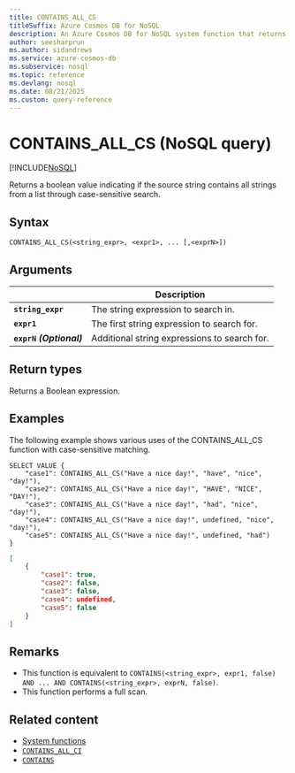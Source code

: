 ```yaml
---
title: CONTAINS_ALL_CS
titleSuffix: Azure Cosmos DB for NoSQL
description: An Azure Cosmos DB for NoSQL system function that returns a boolean value indicating if the source string contains all strings from a list through case-sensitive search.
author: seesharprun
ms.author: sidandrews
ms.service: azure-cosmos-db
ms.subservice: nosql
ms.topic: reference
ms.devlang: nosql
ms.date: 08/21/2025
ms.custom: query-reference
---
```


# CONTAINS_ALL_CS (NoSQL query)

[!INCLUDE[NoSQL](../../includes/appliesto-nosql.md)]

Returns a boolean value indicating if the source string contains all strings from a list through case-sensitive search.

## Syntax

```nosql
CONTAINS_ALL_CS(<string_expr>, <expr1>, ... [,<exprN>])  
```  

## Arguments

| | Description |
| --- | --- |
| **`string_expr`** | The string expression to search in. |
| **`expr1`** | The first string expression to search for. |
| **`exprN` *(Optional)*** | Additional string expressions to search for. |

## Return types

Returns a Boolean expression.

## Examples

The following example shows various uses of the CONTAINS_ALL_CS function with case-sensitive matching.

```nosql
SELECT VALUE {
    "case1": CONTAINS_ALL_CS("Have a nice day!", "have", "nice", "day!"),
    "case2": CONTAINS_ALL_CS("Have a nice day!", "HAVE", "NICE", "DAY!"),
    "case3": CONTAINS_ALL_CS("Have a nice day!", "had", "nice", "day!"),
    "case4": CONTAINS_ALL_CS("Have a nice day!", undefined, "nice", "day!"),
    "case5": CONTAINS_ALL_CS("Have a nice day!", undefined, "had")
}
```

```json
[
    {
        "case1": true,
        "case2": false,
        "case3": false,
        "case4": undefined,
        "case5": false
    }
]
```

## Remarks

- This function is equivalent to `CONTAINS(<string_expr>, expr1, false) AND ... AND CONTAINS(<string_expr>, exprN, false)`.
- This function performs a full scan.

## Related content

- [System functions](system-functions.yml)
- [`CONTAINS_ALL_CI`](contains-all-ci.md)
- [`CONTAINS`](contains.md)
